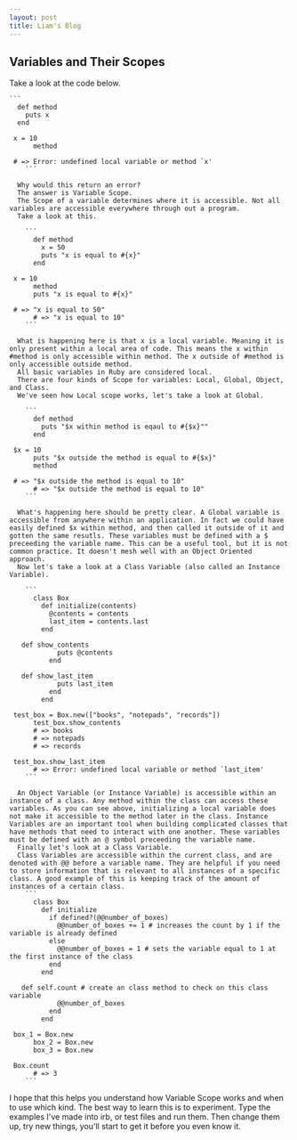 ```yaml
---
layout: post
title: Liam's Blog
---
```

 ## Variables and Their Scopes
  Take a look at the code below.

    ```
      def method
        puts x
      end

     x = 10
          method

     # => Error: undefined local variable or method `x'
        ```

      Why would this return an error?
      The answer is Variable Scope.
      The Scope of a variable determines where it is accessible. Not all variables are accessible everywhere through out a program.
      Take a look at this.

        ```
          def method
            x = 50
            puts "x is equal to #{x}"
          end

     x = 10
          method
          puts "x is equal to #{x}"

     # => "x is equal to 50"
          # => "x is equal to 10"
        ```

      What is happening here is that x is a local variable. Meaning it is only present within a local area of code. This means the x within #method is only accessible within method. The x outside of #method is only accessible outside method.
      All basic variables in Ruby are considered local.
      There are four kinds of Scope for variables: Local, Global, Object, and Class.
      We've seen how Local scope works, let's take a look at Global.

        ```
          def method
            puts "$x within method is eqaul to #{$x}""
          end

     $x = 10
          puts "$x outside the method is equal to #{$x}"
          method

     # => "$x outside the method is equal to 10"
          # => "$x outside the method is equal to 10"
        ```

      What's happening here should be pretty clear. A Global variable is accessible from anywhere within an application. In fact we could have easily defined $x within method, and then called it outside of it and gotten the same resutls. These variables must be defined with a $ preceeding the variable name. This can be a useful tool, but it is not common practice. It doesn't mesh well with an Object Oriented approach.
      Now let's take a look at a Class Variable (also called an Instance Variable).

        ```
          class Box
            def initialize(contents)
              @contents = contents
              last_item = contents.last
            end

       def show_contents
                puts @contents
              end

       def show_last_item
                puts last_item
              end
            end

     test_box = Box.new(["books", "notepads", "records"])
          test_box.show_contents
          # => books
          # => notepads
          # => records

     test_box.show_last_item
          # => Error: undefined local variable or method `last_item'
        ```

      An Object Variable (or Instance Variable) is accessible within an instance of a class. Any method within the class can access these variables. As you can see above, initializing a local variable does not make it accessible to the method later in the class. Instance Variables are an important tool when building complicated classes that have methods that need to interact with one another. These variables must be defined with an @ symbol preceeding the variable name.
      Finally let's look at a Class Variable.
      Class Variables are accessible within the current class, and are denoted with @@ before a variable name. They are helpful if you need to store information that is relevant to all instances of a specific class. A good example of this is keeping track of the amount of instances of a certain class.
        ```
          class Box
            def initialize
              if defined?(@@number_of_boxes)
                @@number_of_boxes += 1 # increases the count by 1 if the variable is already defined
              else
                @@number_of_boxes = 1 # sets the variable equal to 1 at the first instance of the class
              end
            end

       def self.count # create an class method to check on this class variable
                @@number_of_boxes
              end
            end

     box_1 = Box.new
          box_2 = Box.new
          box_3 = Box.new

     Box.count
          # => 3
        ```

I hope that this helps you understand how Variable Scope works and when to use which kind. The best way to learn this is to experiment. Type the examples I've made into irb, or test files and run them. Then change them up, try new things, you'll start to get it before you even know it.
